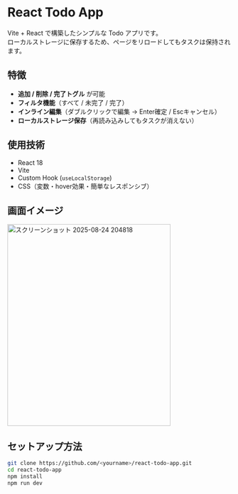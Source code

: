 # React Todo App

Vite + React で構築したシンプルな Todo アプリです。  
ローカルストレージに保存するため、ページをリロードしてもタスクは保持されます。

## 特徴

- **追加 / 削除 / 完了トグル** が可能
- **フィルタ機能**（すべて / 未完了 / 完了）
- **インライン編集**（ダブルクリックで編集 → Enter確定 / Escキャンセル）
- **ローカルストレージ保存**（再読み込みしてもタスクが消えない）

## 使用技術

- React 18
- Vite
- Custom Hook (`useLocalStorage`)
- CSS（変数・hover効果・簡単なレスポンシブ）

## 画面イメージ
<img width="367" height="454" alt="スクリーンショット 2025-08-24 204818" src="https://github.com/user-attachments/assets/4b5adf15-2fcc-4e80-8090-073bb9e36080" />


## セットアップ方法

```bash
git clone https://github.com/<yourname>/react-todo-app.git
cd react-todo-app
npm install
npm run dev
